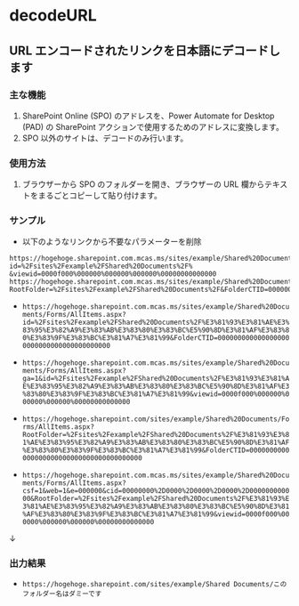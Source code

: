 # decodeURL

## URL エンコードされたリンクを日本語にデコードします

### 主な機能

1. SharePoint Online (SPO) のアドレスを、Power Automate for Desktop (PAD) の SharePoint アクションで使用するためのアドレスに変換します。
2. SPO 以外のサイトは、デコードのみ行います。

### 使用方法

1. ブラウザーから SPO のフォルダーを開き、ブラウザーの URL 欄からテキストをまるごとコピーして貼り付けます。

### サンプル

- 以下のようなリンクから不要なパラメーターを削除

```text: example
https://hogehoge.sharepoint.com.mcas.ms/sites/example/Shared%20Documents/Forms/AllItems.aspx?id=%2Fsites%2Fexample%2FShared%20Documents%2F% &viewid=0000f000%000000%000000%000000%00000000000000
https://hogehoge.sharepoint.com.mcas.ms/sites/example/Shared%20Documents/Forms/AllItems.aspx?RootFolder=%2Fsites%2Fexample%2FShared%20Documents%2F&FolderCTID=0000000000000000000000000000000000000000
```

- `https://hogehoge.sharepoint.com.mcas.ms/sites/example/Shared%20Documents/Forms/AllItems.aspx?id=%2Fsites%2Fexample%2FShared%20Documents%2F%E3%81%93%E3%81%AE%E3%83%95%E3%82%A9%E3%83%AB%E3%83%80%E3%83%BC%E5%90%8D%E3%81%AF%E3%83%80%E3%83%9F%E3%83%BC%E3%81%A7%E3%81%99&FolderCTID=0000000000000000000000000000000000000000`

- `https://hogehoge.sharepoint.com.mcas.ms/sites/example/Shared%20Documents/Forms/AllItems.aspx?ga=1&id=%2Fsites%2Fexample%2FShared%20Documents%2F%E3%81%93%E3%81%AE%E3%83%95%E3%82%A9%E3%83%AB%E3%83%80%E3%83%BC%E5%90%8D%E3%81%AF%E3%83%80%E3%83%9F%E3%83%BC%E3%81%A7%E3%81%99&viewid=0000f000%000000%000000%000000%00000000000000`

- `https://hogehoge.sharepoint.com/sites/example/Shared%20Documents/Forms/AllItems.aspx?RootFolder=%2Fsites%2Fexample%2FShared%20Documents%2F%E3%81%93%E3%81%AE%E3%83%95%E3%82%A9%E3%83%AB%E3%83%80%E3%83%BC%E5%90%8D%E3%81%AF%E3%83%80%E3%83%9F%E3%83%BC%E3%81%A7%E3%81%99&FolderCTID=0000000000000000000000000000000000000000`

- `https://hogehoge.sharepoint.com.mcas.ms/sites/example/Shared%20Documents/Forms/AllItems.aspx?csf=1&web=1&e=000000&cid=00000000%2D0000%2D0000%2D0000%2D000000000000&RootFolder=%2Fsites%2Fexample%2FShared%20Documents%2F%E3%81%93%E3%81%AE%E3%83%95%E3%82%A9%E3%83%AB%E3%83%80%E3%83%BC%E5%90%8D%E3%81%AF%E3%83%80%E3%83%9F%E3%83%BC%E3%81%A7%E3%81%99&viewid=0000f000%000000%000000%000000%00000000000000`

↓

### 出力結果

- `https://hogehoge.sharepoint.com/sites/example/Shared Documents/このフォルダー名はダミーです`
